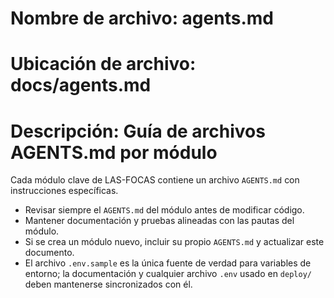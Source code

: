 # Nombre de archivo: agents.md
# Ubicación de archivo: docs/agents.md
# Descripción: Guía de archivos AGENTS.md por módulo

Cada módulo clave de LAS-FOCAS contiene un archivo `AGENTS.md` con instrucciones específicas.

- Revisar siempre el `AGENTS.md` del módulo antes de modificar código.
- Mantener documentación y pruebas alineadas con las pautas del módulo.
- Si se crea un módulo nuevo, incluir su propio `AGENTS.md` y actualizar este documento.
- El archivo `.env.sample` es la única fuente de verdad para variables de entorno; la documentación y cualquier archivo `.env` usado en `deploy/` deben mantenerse sincronizados con él.
